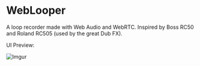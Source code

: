 WebLooper
=========

A loop recorder made with Web Audio and WebRTC. Inspired by Boss RC50 and Roland RC505 (used by the great Dub FX).

UI Preview:

![Imgur](http://i.imgur.com/QnYqTmg.png)
